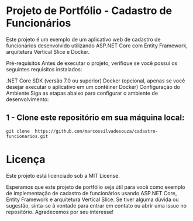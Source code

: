 # Projeto de Portfólio - Cadastro de Funcionários
Este projeto é um exemplo de um aplicativo web de cadastro de funcionários desenvolvido utilizando ASP.NET Core com Entity Framework, arquitetura Vertical Slice e Docker.

Pré-requisitos
Antes de executar o projeto, verifique se você possui os seguintes requisitos instalados:

.NET Core SDK (versão 7.0 ou superior)
Docker (opcional, apenas se você desejar executar o aplicativo em um contêiner Docker)
Configuração do Ambiente
Siga as etapas abaixo para configurar o ambiente de desenvolvimento:

## 1 - Clone este repositório em sua máquina local:
`git clone  https://github.com/marcossilvadesouza/cadastro-funcionarios.git`


# Licença
Este projeto está licenciado sob a MIT License.

Esperamos que este projeto de portfólio seja útil para você como exemplo de implementação de cadastro de funcionários usando ASP.NET Core, Entity Framework e arquitetura Vertical Slice. Se tiver alguma dúvida ou sugestão, sinta-se à vontade para entrar em contato ou abrir uma issue no repositório. Agradecemos por seu interesse!

